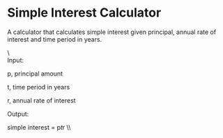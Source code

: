 # Simple Interest Calculator

A calculator that calculates simple interest given principal, annual rate of interest and time period in years.

\\\
Input:

   p, principal amount
   
   t, time period in years
   
   r, annual rate of interest
   
Output:

   simple interest = p*t*r
   \\\
